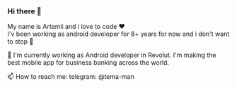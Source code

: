 ### Hi there 👋

My name is Artemii and i love to code ❤️  
I'v been working as android developer for 8+ years for now and i don't want to stop 🙂

🤖  I'm currently working as Android developer in Revolut. I'm making the best mobile app for business banking across the world.

📫  How to reach me: telegram: @tema-man
